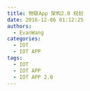 ```yaml
---
title: 物联App 架构2.0 规划
date: 2016-12-06 01:12:25
authors:
  - EvanWang
categories:
  - IOT
  - IOT APP
tags:
  - IOT
  - IOT APP
  - IOT APP 2.0
---
```


<!-- more -->